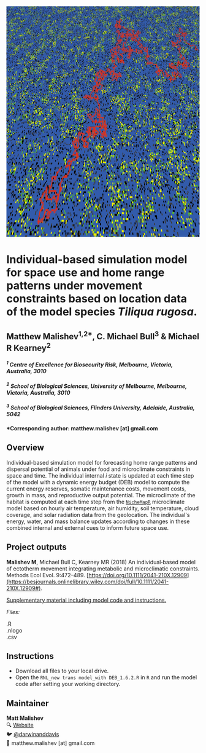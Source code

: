 <img src="https://raw.githubusercontent.com/darwinanddavis/Sleepy_IBM/master/img/sleepyibm_header.png" alt=" " width=1000 height=600>  

# Individual-based simulation model for space use and home range patterns under movement constraints based on location data of the model species *Tiliqua rugosa*.       

## Matthew Malishev<sup>1,2*</sup>, C. Michael Bull<sup>3</sup> & Michael R Kearney<sup>2</sup>   

#### _<sup>1</sup> Centre of Excellence for Biosecurity Risk, Melbourne, Victoria, Australia, 3010_      

#### _<sup>2</sup> School of Biological Sciences, University of Melbourne, Melbourne, Victoria, Australia, 3010_      

#### _<sup>3</sup> School of Biological Sciences, Flinders University, Adelaide, Australia, 5042_      

#### *Corresponding author: matthew.malishev [at] gmail.com     

## Overview  

Individual-based simulation model for forecasting home range patterns and dispersal potential of animals under food and microclimate constraints in space and time. The individual internal _i_ state is updated at each time step of the model with a dynamic energy budget (DEB) model to compute the current energy reserves, somatic maintenance costs, movement costs, growth in mass, and reproductive output potential. The microclimate of the habitat is computed at each time step from the [`NicheMapR`](https://github.com/mrke/NicheMapR) microclimate model based on hourly air temperature, air humidity, soil temperature, cloud coverage, and solar radiation data from the geolocation. The individual's energy, water, and mass balance updates according to changes in these combined internal and external cues to inform future space use.     
## Project outputs      

**Malishev M**, Michael Bull C, Kearney MR (2018) An individual‐based model of ectotherm movement integrating metabolic and microclimatic constraints. Methods Ecol Evol. 9:472–489. [https://doi.org/10.1111/2041-210X.12909](https://besjournals.onlinelibrary.wiley.com/doi/full/10.1111/2041-210X.12909#).    

[Supplementary material including model code and instructions.](https://github.com/darwinanddavis/MalishevBullKearney)       

*Files:*        

.R      
.nlogo  
.csv        

## Instructions  

* Download all files to your local drive.   
* Open the `RNL_new trans model_with DEB_1.6.2.R` in `R` and run the model code after setting your working directory.  

## Maintainer  
**Matt Malishev**   
:mag: [Website](https://www.researchgate.net/profile/Matt_Malishev)    
:bird: [@darwinanddavis](https://twitter.com/darwinanddavis)  
:email: matthew.malishev [at] gmail.com    
